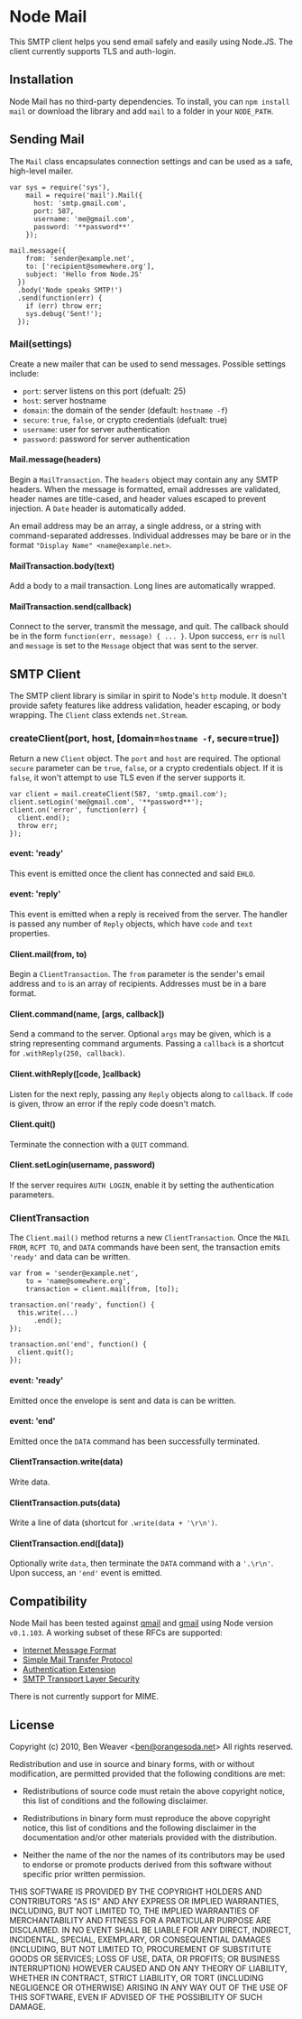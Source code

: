 # Node Mail #

This SMTP client helps you send email safely and easily using
Node.JS.  The client currently supports TLS and auth-login.

## Installation ##

Node Mail has no third-party dependencies.  To install, you can `npm
install mail` or download the library and add `mail` to a folder in
your `NODE_PATH`.

## Sending Mail ##

The `Mail` class encapsulates connection settings and can be used as a
safe, high-level mailer.

    var sys = require('sys'),
        mail = require('mail').Mail({
          host: 'smtp.gmail.com',
          port: 587,
          username: 'me@gmail.com',
          password: '**password**'
        });

    mail.message({
        from: 'sender@example.net',
        to: ['recipient@somewhere.org'],
        subject: 'Hello from Node.JS'
      })
      .body('Node speaks SMTP!')
      .send(function(err) {
        if (err) throw err;
        sys.debug('Sent!');
      });

### Mail(settings) ###

Create a new mailer that can be used to send messages.  Possible
settings include:

  + `port`: server listens on this port (defualt: 25)
  + `host`: server hostname
  + `domain`: the domain of the sender (default: `hostname -f`)
  + `secure`: `true`, `false`, or crypto credentials (defualt: true)
  + `username`: user for server authentication
  + `password`: password for server authentication

#### Mail.message(headers) ####

Begin a `MailTransaction`.  The `headers` object may contain any any
SMTP headers.  When the message is formatted, email addresses are
validated, header names are title-cased, and header values escaped to
prevent injection.  A `Date` header is automatically added.

An email address may be an array, a single address, or a string with
command-separated addresses.  Individual addresses may be bare or in
the format `"Display Name" <name@example.net>`.

#### MailTransaction.body(text) ####

Add a body to a mail transaction.  Long lines are automatically
wrapped.

#### MailTransaction.send(callback) ####

Connect to the server, transmit the message, and quit.  The callback
should be in the form `function(err, message) { ... }`.  Upon success,
`err` is `null` and `message` is set to the `Message` object that was
sent to the server.

## SMTP Client ##

The SMTP client library is similar in spirit to Node's `http` module.
It doesn't provide safety features like address validation, header
escaping, or body wrapping.  The `Client` class extends `net.Stream`.

### createClient(port, host, [domain=`hostname -f`, secure=true]) ###

Return a new `Client` object.  The `port` and `host` are required.
The optional `secure` parameter can be `true`, `false`, or a crypto
credentials object.  If it is `false`, it won't attempt to use TLS
even if the server supports it.

    var client = mail.createClient(587, 'smtp.gmail.com');
    client.setLogin('me@gmail.com', '**password**');
    client.on('error', function(err) {
      client.end();
      throw err;
    });

#### event: 'ready' ####

This event is emitted once the client has connected and said `EHLO`.

#### event: 'reply' ####

This event is emitted when a reply is received from the server.  The
handler is passed any number of `Reply` objects, which have `code` and
`text` properties.

#### Client.mail(from, to) ####

Begin a `ClientTransaction`.  The `from` parameter is the sender's
email address and `to` is an array of recipients.  Addresses must be
in a bare format.

#### Client.command(name, [args, callback]) ####

Send a command to the server.  Optional `args` may be given, which is
a string representing command arguments.  Passing a `callback` is a
shortcut for `.withReply(250, callback)`.

#### Client.withReply([code, ]callback) ####

Listen for the next reply, passing any `Reply` objects along to
`callback`.  If `code` is given, throw an error if the reply code
doesn't match.

#### Client.quit() ####

Terminate the connection with a `QUIT` command.

#### Client.setLogin(username, password) ####

If the server requires `AUTH LOGIN`, enable it by setting the
authentication parameters.

### ClientTransaction ###

The `Client.mail()` method returns a new `ClientTransaction`.  Once
the `MAIL FROM`,  `RCPT TO`, and `DATA` commands have been sent, the
transaction emits `'ready'` and data can be written.

    var from = 'sender@example.net',
        to = 'name@somewhere.org',
        transaction = client.mail(from, [to]);

    transaction.on('ready', function() {
      this.write(...)
          .end();
    });

    transaction.on('end', function() {
      client.quit();
    });

#### event: 'ready' ####

Emitted once the envelope is sent and data is can be written.

#### event: 'end' ####

Emitted once the `DATA` command has been successfully terminated.

#### ClientTransaction.write(data) ####

Write data.

#### ClientTransaction.puts(data) ####

Write a line of data (shortcut for `.write(data + '\r\n')`.

#### ClientTransaction.end([data]) ####

Optionally write `data`, then terminate the `DATA` command with a
`'.\r\n'`.  Upon success, an `'end'` event is emitted.

## Compatibility ##

Node Mail has been tested against [qmail][1] and [gmail][2] using Node
version `v0.1.103`.  A working subset of these RFCs are supported:

  + [Internet Message Format](http://tools.ietf.org/html/rfc5322)
  + [Simple Mail Transfer Protocol](http://tools.ietf.org/html/rfc5321)
  + [Authentication Extension](http://www.faqs.org/rfcs/rfc2554.html)
  + [SMTP Transport Layer Security](http://tools.ietf.org/html/rfc3207)

There is not currently support for MIME.

[1]: http://qmail.org/top.html
[2]: http://mail.google.com/support/bin/answer.py?hl=en&answer=13287

## License ##

Copyright (c) 2010, Ben Weaver &lt;ben@orangesoda.net&gt;
All rights reserved.

Redistribution and use in source and binary forms, with or without
modification, are permitted provided that the following conditions are
met:

* Redistributions of source code must retain the above copyright
  notice, this list of conditions and the following disclaimer.

* Redistributions in binary form must reproduce the above copyright
  notice, this list of conditions and the following disclaimer in the
  documentation and/or other materials provided with the distribution.

* Neither the name of the <organization> nor the names of its
  contributors may be used to endorse or promote products derived from
  this software without specific prior written permission.

THIS SOFTWARE IS PROVIDED BY THE COPYRIGHT HOLDERS AND CONTRIBUTORS
"AS IS" AND ANY EXPRESS OR IMPLIED WARRANTIES, INCLUDING, BUT NOT
LIMITED TO, THE IMPLIED WARRANTIES OF MERCHANTABILITY AND FITNESS FOR
A PARTICULAR PURPOSE ARE DISCLAIMED. IN NO EVENT SHALL <COPYRIGHT
HOLDER> BE LIABLE FOR ANY DIRECT, INDIRECT, INCIDENTAL, SPECIAL,
EXEMPLARY, OR CONSEQUENTIAL DAMAGES (INCLUDING, BUT NOT LIMITED TO,
PROCUREMENT OF SUBSTITUTE GOODS OR SERVICES; LOSS OF USE, DATA, OR
PROFITS; OR BUSINESS INTERRUPTION) HOWEVER CAUSED AND ON ANY THEORY OF
LIABILITY, WHETHER IN CONTRACT, STRICT LIABILITY, OR TORT (INCLUDING
NEGLIGENCE OR OTHERWISE) ARISING IN ANY WAY OUT OF THE USE OF THIS
SOFTWARE, EVEN IF ADVISED OF THE POSSIBILITY OF SUCH DAMAGE.


